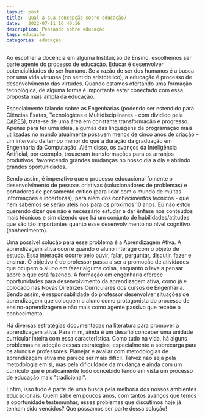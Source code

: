 ```yaml
---
layout: post
title:  Qual a sua concepção sobre educação?
date:   2022-07-11 16:40:16
description: Pensando sobre educação
tags: educação
categories: educação
---
```


Ao escolher a docência em alguma Instituição de Ensino, escolhemos ser parte agente do processo de educação. Educar é desenvolver potencialidades do ser humano. Se a razão de ser dos humanos é a busca por uma vida virtuosa (no sentido aristotélico), a educação é processo de desenvolvimento das virtudes. Quando estamos ofertando uma formação tecnológica, de alguma forma é importante estar conectado com essa proposta mais ampla da educação.

Especialmente falando sobre as Engenharias (podendo ser estendido para Ciências Exatas, Tecnológicas e Multidisciplinares - com dividido pela [CAPES](https://www.gov.br/capes/pt-br/acesso-a-informacao/acoes-e-programas/avaliacao/sobre-a-avaliacao/areas-avaliacao/sobre-as-areas-de-avaliacao/sobre-as-areas-de-avaliacao)), trata-se de uma área em constante transformação e progresso. Apenas para ter uma ideia, algumas das linguagens de programação mais utilizadas no mundo atualmente possuem menos de cinco anos de criação – um intervalo de tempo menor do que a duração da graduação em Engenharia da Computação.  Além disso, os avanços da Inteligência Artificial, por exemplo, trouxeram transformações para os arranjos produtivos, favorecendo grandes mudanças no nosso dia a dia e abrindo grandes oportunidades.

Sendo assim, é imperativo que o processo educacional fomente o desenvolvimento de pessoas criativas (solucionadores de problemas) e portadores de pensamento crítico (para lidar com o mundo de muitas informações e incertezas), para além dos conhecimentos técnicos - que nem sabemos se serão úteis nos para os próximos 10 anos. Eu não estou querendo dizer que não é necessário estudar e dar ênfase  nos conteúdos mais técnicos e sim dizendo que há um conjunto de habilidades/atitudes que são tão importantes quanto esse desenvolvimento no nível cognitivo (conhecimento).

Uma possível solução para esse problema é a Aprendizagem Ativa. A aprendizagem ativa ocorre quando o aluno interage com o objeto de estudo. Essa interação ocorre pelo ouvir, falar, perguntar, discutir, fazer e ensinar. O objetivo é do professor passa a ser a promoção de atividades que ocupem o aluno em fazer alguma coisa, enquanto o leva a pensar sobre o que está fazendo. A formação em engenharia oferece oportunidades para desenvolvimento da aprendizagem ativa, como já é colocado nas Novas Diretrizes Curriculares dos cursos de Engenharia. Sendo assim, é responsabilidade do professor desenvolver situações de aprendizagem que coloquem o aluno como protagonista do processo de ensino-aprendizagem e não mais como agente passivo que recebe o conhecimento.

Há diversas estratégias documentadas na literatura para promover a aprendizagem ativa. Para mim, ainda é um desafio conceber uma unidade curricular inteira com essa característica. Como tudo na vida, há alguns problemas na adoção dessas estratégias, especialmente a sobrecarga para os alunos e professores. Planejar e avaliar com metodologias de aprendizagem ativa me parece ser mais difícil. Talvez não seja pela metodologia em si, mas pela dificuldade da mudança e ainda com um currículo que é praticamente todo concebido tendo em vista um processo de educação mais "tradicional".

Enfim, isso tudo é parte de uma busca pela melhoria dos nossos ambientes educacionais. Quem sabe em poucos anos, com tantos avanços que temos a oportunidade testemunhar, esses problemas que discutimos hoje já tenham sido vencidos? Que possamos ser parte dessa solução!

<!-- Jean shorts raw denim Vice normcore, art party High Life PBR skateboard stumptown vinyl kitsch. Four loko meh 8-bit, tousled banh mi tilde forage Schlitz dreamcatcher twee 3 wolf moon. Chambray asymmetrical paleo salvia, sartorial umami four loko master cleanse drinking vinegar brunch. [Pinterest](https://www.pinterest.com) DIY authentic Schlitz, hoodie Intelligentsia butcher trust fund brunch shabby chic Kickstarter forage flexitarian. Direct trade <a href="https://en.wikipedia.org/wiki/Cold-pressed_juice">cold-pressed</a> meggings stumptown plaid, pop-up taxidermy. Hoodie XOXO fingerstache scenester Echo Park. Plaid ugh Wes Anderson, freegan pug selvage fanny pack leggings pickled food truck DIY irony Banksy.

#### Hipster list
<ul>
    <li>brunch</li>
    <li>fixie</li>
    <li>raybans</li>
    <li>messenger bag</li>
</ul>

Hoodie Thundercats retro, tote bag 8-bit Godard craft beer gastropub. Truffaut Tumblr taxidermy, raw denim Kickstarter sartorial dreamcatcher. Quinoa chambray slow-carb salvia readymade, bicycle rights 90's yr typewriter selfies letterpress cardigan vegan.

<hr>

Pug heirloom High Life vinyl swag, single-origin coffee four dollar toast taxidermy reprehenderit fap distillery master cleanse locavore. Est anim sapiente leggings Brooklyn ea. Thundercats locavore excepteur veniam eiusmod. Raw denim Truffaut Schlitz, migas sapiente Portland VHS twee Bushwick Marfa typewriter retro id keytar.

<blockquote>
    We do not grow absolutely, chronologically. We grow sometimes in one dimension, and not in another, unevenly. We grow partially. We are relative. We are mature in one realm, childish in another.
    —Anais Nin
</blockquote>

Fap aliqua qui, scenester pug Echo Park polaroid irony shabby chic ex cardigan church-key Odd Future accusamus. Blog stumptown sartorial squid, gastropub duis aesthetic Truffaut vero. Pinterest tilde twee, odio mumblecore jean shorts lumbersexual. -->
